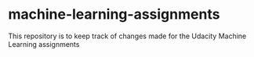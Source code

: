 # machine-learning-assignments

This repository is to keep track of changes made for the Udacity Machine Learning assignments

